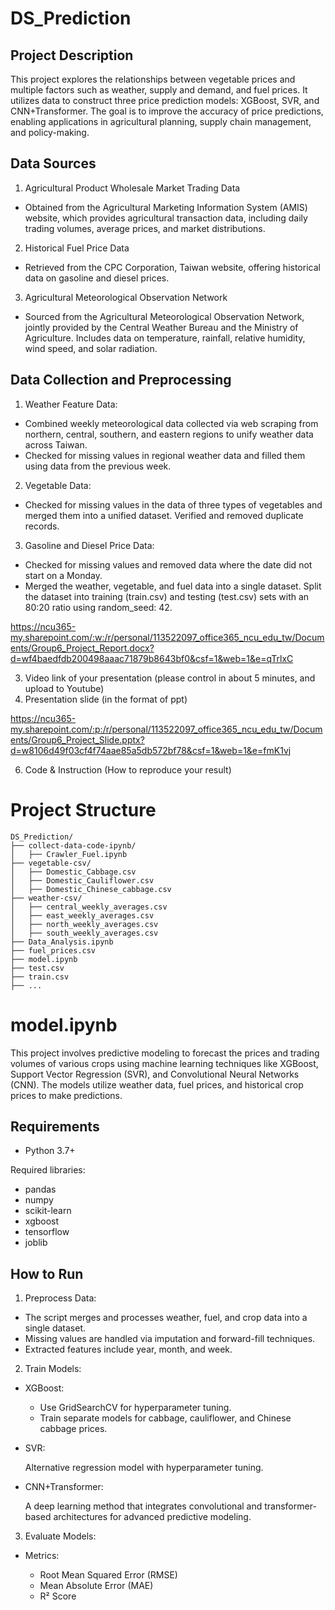 # DS_Prediction

## Project Description
This project explores the relationships between vegetable prices and multiple factors such as weather, supply and demand, and fuel prices. It utilizes data to construct three price prediction models: XGBoost, SVR, and CNN+Transformer. The goal is to improve the accuracy of price predictions, enabling applications in agricultural planning, supply chain management, and policy-making.

## Data Sources
1. Agricultural Product Wholesale Market Trading Data
  -  Obtained from the Agricultural Marketing Information System (AMIS) website, which provides agricultural transaction data, including daily trading volumes, average prices, and market distributions.
2. Historical Fuel Price Data
  - Retrieved from the CPC Corporation, Taiwan website, offering historical data on gasoline and diesel prices.
3. Agricultural Meteorological Observation Network
  - Sourced from the Agricultural Meteorological Observation Network, jointly provided by the Central Weather Bureau and the Ministry of Agriculture. Includes data on temperature, rainfall, relative humidity, wind speed, and solar radiation.

## Data Collection and Preprocessing
1. Weather Feature Data:
  - Combined weekly meteorological data collected via web scraping from northern, central, southern, and eastern regions to unify weather data across Taiwan.
  - Checked for missing values in regional weather data and filled them using data from the previous week.
2. Vegetable Data:
  - Checked for missing values in the data of three types of vegetables and merged them into a unified dataset. Verified and removed duplicate records.
3. Gasoline and Diesel Price Data:
  - Checked for missing values and removed data where the date did not start on a Monday.
  - Merged the weather, vegetable, and fuel data into a single dataset. Split the dataset into training (train.csv) and testing (test.csv) sets with an 80:20 ratio using random_seed: 42.




https://ncu365-my.sharepoint.com/:w:/r/personal/113522097_office365_ncu_edu_tw/Documents/Group6_Project_Report.docx?d=wf4baedfdb200498aaac71879b8643bf0&csf=1&web=1&e=qTrlxC

3. Video link of your presentation (please control in about 5 minutes, and upload to Youtube)
4. Presentation slide (in the format of ppt)

https://ncu365-my.sharepoint.com/:p:/r/personal/113522097_office365_ncu_edu_tw/Documents/Group6_Project_Slide.pptx?d=w8106d49f03cf4f74aae85a5db572bf78&csf=1&web=1&e=fmK1vj

6. Code & Instruction (How to reproduce your result)
# Project Structure
```plaintext
DS_Prediction/
├── collect-data-code-ipynb/
│   ├── Crawler_Fuel.ipynb
├── vegetable-csv/
│   ├── Domestic_Cabbage.csv
│   ├── Domestic_Cauliflower.csv
│   ├── Domestic_Chinese_cabbage.csv
├── weather-csv/
│   ├── central_weekly_averages.csv
│   ├── east_weekly_averages.csv
│   ├── north_weekly_averages.csv
│   ├── south_weekly_averages.csv
├── Data_Analysis.ipynb
├── fuel_prices.csv
├── model.ipynb
├── test.csv
├── train.csv
├── ...
```
# model.ipynb
This project involves predictive modeling to forecast the prices and trading volumes of various crops using machine learning techniques like XGBoost, Support Vector Regression (SVR), and Convolutional Neural Networks (CNN). The models utilize weather data, fuel prices, and historical crop prices to make predictions.
## Requirements
- Python 3.7+

Required libraries:
- pandas
- numpy
- scikit-learn
- xgboost
- tensorflow
- joblib
## How to Run
1. Preprocess Data:

- The script merges and processes weather, fuel, and crop data into a single dataset.
- Missing values are handled via imputation and forward-fill techniques.
- Extracted features include year, month, and week.

2. Train Models:

- XGBoost:

  - Use GridSearchCV for hyperparameter tuning.
  - Train separate models for cabbage, cauliflower, and Chinese cabbage prices.

- SVR:

  Alternative regression model with hyperparameter tuning.

- CNN+Transformer:

  A deep learning method that integrates convolutional and transformer-based architectures for advanced predictive modeling.

3. Evaluate Models:

- Metrics:

  - Root Mean Squared Error (RMSE)
  - Mean Absolute Error (MAE)
  - R² Score

